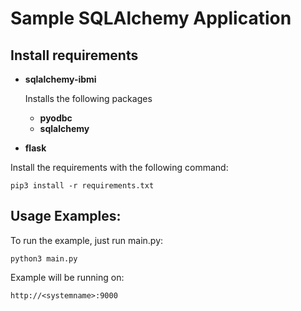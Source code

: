 # Sample SQLAlchemy Application

## Install requirements

- **sqlalchemy-ibmi**

     Installs the following packages
     
     - **pyodbc**
     - **sqlalchemy**
     
-  **flask** 

Install the requirements with the following command:

` pip3 install -r requirements.txt `
     
## Usage Examples:

To run the example, just run main.py:

` python3 main.py `

Example will be running on:

`http://<systemname>:9000`
